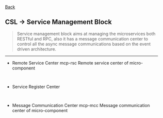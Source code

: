 [Back](../../Guideline.md)

## CSL -> Service Management Block
>Service management block aims at managing the microservices both RESTful and RPC, also it has a message communication center to control all the async message communications based on the event driven architecture.

<hr>

- Remote Service Center
mcp-rsc
Remote service center of micro-component

&nbsp;

- Service Register Center

&nbsp;

- Message Communication Center
mcp-mcc
Message communication center of micro-component

&nbsp;

